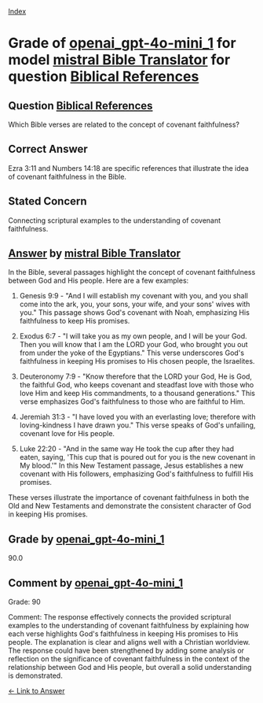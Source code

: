 
[Index](../../../../index.md)
# Grade of [openai_gpt-4o-mini_1](../../../grading_models/openai_gpt-4o-mini_1.md) for model [mistral Bible Translator](../../../answering_models/mistral_Bible_Translator.md) for question [Biblical References](../../../questions/Biblical_References.md)

## Question [Biblical References](../../../questions/Biblical_References.md)
Which Bible verses are related to the concept of covenant faithfulness?

## Correct Answer
Ezra 3:11 and Numbers 14:18 are specific references that illustrate the idea of covenant faithfulness in the Bible.

## Stated Concern
Connecting scriptural examples to the understanding of covenant faithfulness.

## [Answer](../Biblical_References.md) by [mistral Bible Translator](../../../answering_models/mistral_Bible_Translator.md)
 In the Bible, several passages highlight the concept of covenant faithfulness between God and His people. Here are a few examples:

1. Genesis 9:9 - "And I will establish my covenant with you, and you shall come into the ark, you, your sons, your wife, and your sons' wives with you." This passage shows God's covenant with Noah, emphasizing His faithfulness to keep His promises.

2. Exodus 6:7 - "I will take you as my own people, and I will be your God. Then you will know that I am the LORD your God, who brought you out from under the yoke of the Egyptians." This verse underscores God's faithfulness in keeping His promises to His chosen people, the Israelites.

3. Deuteronomy 7:9 - "Know therefore that the LORD your God, He is God, the faithful God, who keeps covenant and steadfast love with those who love Him and keep His commandments, to a thousand generations." This verse emphasizes God's faithfulness to those who are faithful to Him.

4. Jeremiah 31:3 - "I have loved you with an everlasting love; therefore with loving-kindness I have drawn you." This verse speaks of God's unfailing, covenant love for His people.

5. Luke 22:20 - "And in the same way He took the cup after they had eaten, saying, 'This cup that is poured out for you is the new covenant in My blood.'" In this New Testament passage, Jesus establishes a new covenant with His followers, emphasizing God's faithfulness to fulfill His promises.

These verses illustrate the importance of covenant faithfulness in both the Old and New Testaments and demonstrate the consistent character of God in keeping His promises.

## Grade by [openai_gpt-4o-mini_1](../../../grading_models/openai_gpt-4o-mini_1.md)
90.0

## Comment by [openai_gpt-4o-mini_1](../../../grading_models/openai_gpt-4o-mini_1.md)
Grade: 90

Comment: The response effectively connects the provided scriptural examples to the understanding of covenant faithfulness by explaining how each verse highlights God's faithfulness in keeping His promises to His people. The explanation is clear and aligns well with a Christian worldview. The response could have been strengthened by adding some analysis or reflection on the significance of covenant faithfulness in the context of the relationship between God and His people, but overall a solid understanding is demonstrated.

[&lt;- Link to Answer](../Biblical_References.md)
